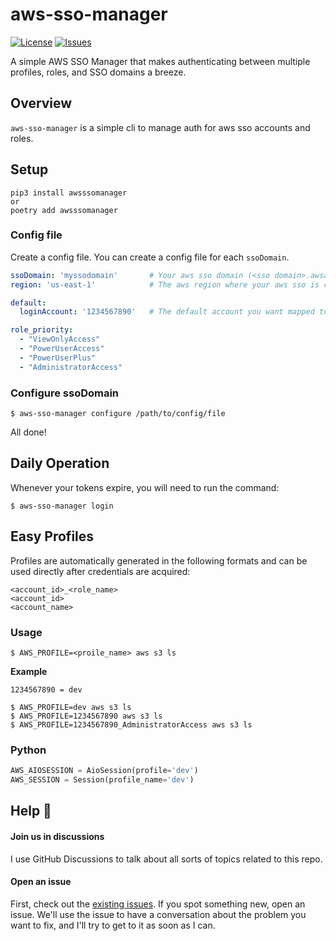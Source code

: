 # aws-sso-manager

[![License](https://img.shields.io/github/license/brett-fitz/aws-sso-manager?style=flat-square)](https://github.com/brett-fitz/aws-sso-manager/blob/main/LICENSE)
[![Issues](https://img.shields.io/github/issues/brett-fitz/aws-sso-manager?style=flat-square)](https://github.com/brett-fitz/aws-sso-manager/issues)

A simple AWS SSO Manager that makes authenticating between multiple profiles, roles, and
SSO domains a breeze. 

## Overview

`aws-sso-manager` is a simple cli to manage auth for aws sso accounts and roles. 

## Setup

```shell
pip3 install awsssomanager
or
poetry add awsssomanager
```

### Config file

Create a config file. You can create a config file for each `ssoDomain`.

```yaml
ssoDomain: 'myssodomain'       # Your aws sso domain (<sso domain>.awsapps.com)
region: 'us-east-1'            # The aws region where your aws sso is configured.

default:
  loginAccount: '1234567890'   # The default account you want mapped to the profile: default

role_priority:
  - "ViewOnlyAccess"
  - "PowerUserAccess"
  - "PowerUserPlus"
  - "AdministratorAccess"
```

### Configure ssoDomain

```shell
$ aws-sso-manager configure /path/to/config/file
```

All done!

## Daily Operation

Whenever your tokens expire, you will need to run the command:

```shell
$ aws-sso-manager login
```

## Easy Profiles

Profiles are automatically generated in the following formats and can be used directly after credentials are acquired:

```
<account_id>_<role_name>
<account_id>
<account_name>
```

### Usage

```shell
$ AWS_PROFILE=<proile_name> aws s3 ls
```

**Example**

```shell
1234567890 = dev

$ AWS_PROFILE=dev aws s3 ls
$ AWS_PROFILE=1234567890 aws s3 ls
$ AWS_PROFILE=1234567890_AdministratorAccess aws s3 ls
```

### Python

```python
AWS_AIOSESSION = AioSession(profile='dev')
AWS_SESSION = Session(profile_name='dev')
```

## Help :construction_worker:

#### Join us in discussions
I use GitHub Discussions to talk about all sorts of topics related to this repo.

#### Open an issue
First, check out the [existing issues](https://github.com/brett-fitz/aws-sso-manager/issues). If you spot
something new, open an issue. We'll use the issue to have a conversation about the problem you want
to fix, and I'll try to get to it as soon as I can.


